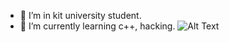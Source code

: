 - 👀 I’m in kit university student.
- 🌱 I’m currently learning c++, hacking.
![Alt Text](https://www.google.com/url?sa=i&url=https%3A%2F%2Ftenor.com%2Fsearch%2Fcat-huh-gifs&psig=AOvVaw2eSSqCvHkuqqOqyrA06l18&ust=1699159490690000&source=images&cd=vfe&opi=89978449&ved=0CBEQjRxqFwoTCNiFhsDEqYIDFQAAAAAdAAAAABAJ)

